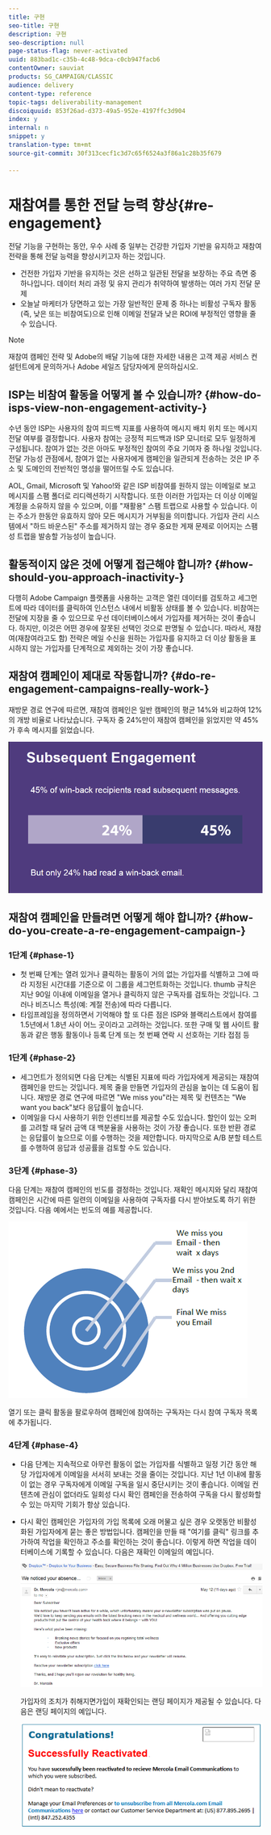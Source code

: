 ```yaml
---
title: 구현
seo-title: 구현
description: 구현
seo-description: null
page-status-flag: never-activated
uuid: 883bad1c-c35b-4c48-9dca-c0cb947facb6
contentOwner: sauviat
products: SG_CAMPAIGN/CLASSIC
audience: delivery
content-type: reference
topic-tags: deliverability-management
discoiquuid: 853f26ad-d373-49a5-952e-4197ffc3d904
index: y
internal: n
snippet: y
translation-type: tm+mt
source-git-commit: 30f313cecf1c3d7c65f6524a3f86a1c28b35f679

---
```



# 재참여를 통한 전달 능력 향상{#re-engagement}

전달 기능을 구현하는 동안, 우수 사례 중 일부는 건강한 가입자 기반을 유지하고 재참여 전략을 통해 전달 능력을 향상시키고자 하는 것입니다.

* 건전한 가입자 기반을 유지하는 것은 선하고 일관된 전달을 보장하는 주요 측면 중 하나입니다. 데이터 처리 과정 및 유지 관리가 취약하여 발생하는 여러 가지 전달 문제
* 오늘날 마케터가 당면하고 있는 가장 일반적인 문제 중 하나는 비활성 구독자 활동(즉, 낮은 또는 비참여도)으로 인해 이메일 전달과 낮은 ROI에 부정적인 영향을 줄 수 있습니다.

>[!NOTE]
>
>재참여 캠페인 전략 및 Adobe의 배달 기능에 대한 자세한 내용은 고객 제공 서비스 컨설턴트에게 문의하거나 Adobe 세일즈 담당자에게 문의하십시오.

## ISP는 비참여 활동을 어떻게 볼 수 있습니까? {#how-do-isps-view-non-engagement-activity-}

수년 동안 ISP는 사용자의 참여 피드백 지표를 사용하여 메시지 배치 위치 또는 메시지 전달 여부를 결정합니다. 사용자 참여는 긍정적 피드백과 ISP 모니터로 모두 일정하게 구성됩니다. 참여가 없는 것은 아마도 부정적인 참여의 주요 기여자 중 하나일 것입니다. 전달 가능성 관점에서, 참여가 없는 사용자에게 캠페인을 일관되게 전송하는 것은 IP 주소 및 도메인의 전반적인 명성을 떨어뜨릴 수도 있습니다.

AOL, Gmail, Microsoft 및 Yahoo!와 같은 ISP 비참여를 원하지 않는 이메일로 보고 메시지를 스팸 폴더로 리디렉션하기 시작합니다. 또한 이러한 가입자는 더 이상 이메일 계정을 소유하지 않을 수 있으며, 이를 &quot;재활용&quot; 스팸 트랩으로 사용할 수 있습니다. 이는 주소가 한동안 유효하지 않아 모든 메시지가 거부됨을 의미합니다. 가입자 관리 시스템에서 &quot;하드 바운스된&quot; 주소를 제거하지 않는 경우 중요한 게재 문제로 이어지는 스팸성 트랩을 발송할 가능성이 높습니다.

## 활동적이지 않은 것에 어떻게 접근해야 합니까? {#how-should-you-approach-inactivity-}

다행히 Adobe Campaign 플랫폼을 사용하는 고객은 열린 데이터를 검토하고 세그먼트에 따라 데이터를 클릭하여 인스턴스 내에서 비활동 상태를 볼 수 있습니다. 비참여는 전달에 지장을 줄 수 있으므로 우선 데이터베이스에서 가입자를 제거하는 것이 좋습니다. 하지만, 이것은 어떤 경우에 잘못된 선택인 것으로 판명될 수 있습니다. 따라서, 재참여(재참여라고도 함) 전략은 메일 수신을 원하는 가입자를 유지하고 더 이상 활동을 표시하지 않는 가입자를 단계적으로 제외하는 것이 가장 좋습니다.

## 재참여 캠페인이 제대로 작동합니까? {#do-re-engagement-campaigns-really-work-}

재방문 경로 연구에 따르면, 재참여 캠페인은 일반 캠페인의 평균 14%와 비교하여 12%의 개방 비율로 나타났습니다. 구독자 중 24%만이 재참여 캠페인을 읽었지만 약 45%가 후속 메시지를 읽었습니다.

![](assets/deliverability_implementation_1.png)

## 재참여 캠페인을 만들려면 어떻게 해야 합니까? {#how-do-you-create-a-re-engagement-campaign-}

### 1단계 {#phase-1}

* 첫 번째 단계는 열려 있거나 클릭하는 활동이 거의 없는 가입자를 식별하고 그에 따라 지정된 시간대를 기준으로 이 그룹을 세그먼트화하는 것입니다. thumb 규칙은 지난 90일 이내에 이메일을 열거나 클릭하지 않은 구독자를 검토하는 것입니다. 그러나 비즈니스 특성(예: 계절 전송)에 따라 다릅니다.
* 타임프레임을 정의하면서 기억해야 할 또 다른 점은 ISP와 블랙리스트에서 참여를 1.5년에서 1.8년 사이 어느 곳이라고 고려하는 것입니다. 또한 구매 및 웹 사이트 활동과 같은 행동 활동이나 등록 단계 또는 첫 번째 연락 시 선호하는 기타 접점 등

### 1단계 {#phase-2}

* 세그먼트가 정의되면 다음 단계는 식별된 지표에 따라 가입자에게 제공되는 재참여 캠페인을 만드는 것입니다. 제목 줄을 만들면 가입자의 관심을 높이는 데 도움이 됩니다. 재방문 경로 연구에 따르면 &quot;We miss you&quot;라는 제목 및 컨텐츠는 &quot;We want you back&quot;보다 응답률이 높습니다.
* 이메일을 다시 사용하기 위한 인센티브를 제공할 수도 있습니다. 할인이 있는 오퍼를 고려할 때 달러 금액 대 백분율을 사용하는 것이 가장 좋습니다. 또한 반환 경로는 응답률이 높으므로 이를 수행하는 것을 제안합니다. 마지막으로 A/B 분할 테스트를 수행하여 응답과 성공률을 검토할 수도 있습니다.

### 3단계 {#phase-3}

다음 단계는 재참여 캠페인의 빈도를 결정하는 것입니다. 재확인 메시지와 달리 재참여 캠페인은 시간에 따른 일련의 이메일을 사용하여 구독자를 다시 받아보도록 하기 위한 것입니다. 다음 예에서는 빈도의 예를 제공합니다.

![](assets/deliverability_implementation_2.png)

열기 또는 클릭 활동을 팔로우하여 캠페인에 참여하는 구독자는 다시 참여 구독자 목록에 추가됩니다.

### 4단계 {#phase-4}

* 다음 단계는 지속적으로 아무런 활동이 없는 가입자를 식별하고 일정 기간 동안 해당 가입자에게 이메일을 서서히 보내는 것을 줄이는 것입니다. 지난 1년 이내에 활동이 없는 경우 구독자에게 이메일 구독을 일시 중단시키는 것이 좋습니다. 이메일 컨텐츠에 관심이 없더라도 일회성 다시 확인 캠페인을 전송하여 구독을 다시 활성화할 수 있는 마지막 기회가 항상 있습니다.
* 다시 확인 캠페인은 가입자의 가입 목록에 오래 머물고 싶은 경우 오랫동안 비활성화된 가입자에게 묻는 좋은 방법입니다. 캠페인을 만들 때 &quot;여기를 클릭&quot; 링크를 추가하여 작업을 확인하고 주소를 확인하는 것이 좋습니다. 이렇게 하면 작업을 데이터베이스에 기록할 수 있습니다. 다음은 재확인 이메일의 예입니다.

   ![](assets/deliverability_implementation_3.png)

   가입자의 조치가 취해지면가입이 재확인되는 랜딩 페이지가 제공될 수 있습니다. 다음은 랜딩 페이지의 예입니다.

   ![](assets/deliverability_implementation_4.png)

